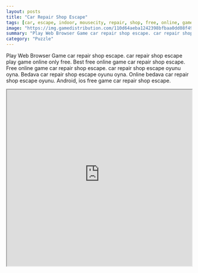 ```yaml
---
layout: posts
title: "Car Repair Shop Escape"
tags: [car, escape, indoor, mousecity, repair, shop, free, online, games, oyna, game, free, games, play, play, games]
image: "https://img.gamedistribution.com/110d64aeba1242398bfbaa0dd08f4966.jpg"
summary: "Play Web Browser Game car repair shop escape. car repair shop escape play game online only free. Best free online game car repair shop escape. Free online game car repair shop escape. car repair shop escape oyunu oyna. Bedava car repair shop escape oyunu oyna. Online bedava car repair shop escape oyunu. Android, ios free game car repair shop escape."
category: "Puzzle"
---
```


Play Web Browser Game car repair shop escape. car repair shop escape play game online only free. Best free online game car repair shop escape. Free online game car repair shop escape. car repair shop escape oyunu oyna. Bedava car repair shop escape oyunu oyna. Online bedava car repair shop escape oyunu. Android, ios free game car repair shop escape.

<iframe width="100%" height="480px;" src="https://flash.gamedistribution.com?game=110d64aeba1242398bfbaa0dd08f4966"></iframe>